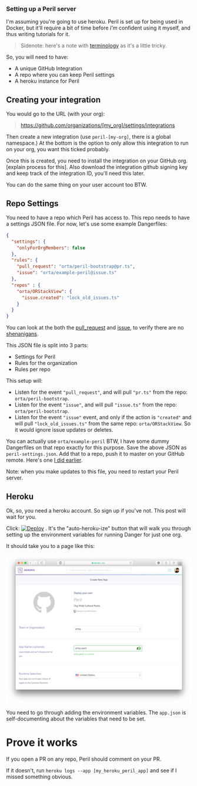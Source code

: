### Setting up a Peril server

I'm assuming you're going to use heroku. Peril is set up for being used in Docker, but it'll require a bit of time before _I'm_ confident using it myself, and thus writing tutorials for it.

> Sidenote: here's a note with [terminology](./terminology.md) as it's a little tricky.

So, you will need to have:

* A unique GitHub Integration
* A repo where you can keep Peril settings
* A heroku instance for Peril

## Creating your integration

You would go to the URL (with your org): 

> https://github.com/organizations/[my_org]/settings/integrations

Then create a new integration (use `peril-[my-org]`, there is a global namespace.) At the bottom is the option to only allow this integration to run on your org, you want this ticked probably.

Once this is created, you need to install the integration on your GitHub org. [explain process for this]. Also download the integration github signing key and keep track of the integration ID, you'll need this later.

You can do the same thing on your user account too BTW.

## Repo Settings

You need to have a repo which Peril has access to. This repo needs to have a settings JSON file. For now, let's use some example Dangerfiles:

```json
{
  "settings": {
    "onlyForOrgMembers": false
  },
  "rules": {
    "pull_request": "orta/peril-bootstrap@pr.ts",
    "issue": "orta/example-peril@issue.ts"
  },
  "repos" : {
    "orta/ORStackView": {
      "issue.created": "lock_old_issues.ts"
    }
  }
}
```

You can look at the both the [pull_request](https://github.com/orta/peril-bootstrap/blob/master/pr.ts) and [issue](https://github.com/orta/peril-bootstrap/blob/master/issue.ts), to verify there are no [shenanigans](https://www.merriam-webster.com/dictionary/shenanigan). 

This JSON file is split into 3 parts:

* Settings for Peril
* Rules for the organization 
* Rules per repo

This setup will:

* Listen for the event `"pull_request"`, and will pull  `"pr.ts"` from the repo: `orta/peril-bootstrap`.
* Listen for the event `"issue"`, and will pull  `"issue.ts"` from the repo: `orta/peril-bootstrap`.
* Listen for the event `"issue"` event, and only if the action is `"created"` and will pull `"lock_old_issues.ts"` from the same repo: `orta/ORStackView`. So it would ignore issue updates or deletes.

You can actually use `orta/example-peril` BTW, I have some dummy Dangerfiles on that repo exactly for this purpose. Save the above JSON as `peril-settings.json`. Add that to a repo, push it to master on your GitHub remote. Here's one [I did earlier](https://github.com/artsy/artsy-danger/commit/03a1745b1f9f83fc2367ed6cdc72dee3f466b75f).

Note: when you make updates to this file, you need to restart your Peril server.

## Heroku

Ok, so, you need a heroku account. So sign up if you've not. This post will wait for you.

Click: [![Deploy](https://www.herokucdn.com/deploy/button.png)](https://heroku.com/deploy?template=https://github.com/danger/peril)
 . It's the "auto-heroku-ize" button that will walk you through setting up the environment variables for running Danger for just one org.

It should take you to a page like this:

![](images/heroku_setup.png)

You need to go through adding the environment variables. The `app.json` is self-documenting about the variables that need to be set.

# Prove it works

If you open a PR on any repo, Peril should comment on your PR.

If it doesn't, run `heroku logs --app [my_heroku_peril_app]` and see if I missed something obvious.

